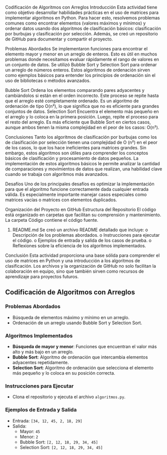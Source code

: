 Codificación de Algoritmos con Arreglos
Introducción
Esta actividad tiene como objetivo desarrollar habilidades prácticas en el uso de matrices para implementar algoritmos en Python. Para hacer esto, resolvemos problemas comunes como encontrar elementos (valores máximos y mínimos) y ordenar datos usando dos algoritmos de clasificación básicos: clasificación por burbujas y clasificación por selección. Además, se creó un repositorio de GitHub para documentar y compartir el proyecto.

Problemas Abordados
Se implementaron funciones para encontrar el elemento mayor y menor en un arreglo de enteros. Esto es útil en muchos problemas donde necesitamos evaluar rápidamente el rango de valores en un conjunto de datos.
Se utilizó Bubble Sort y Selection Sort para ordenar un arreglo de números enteros. Estos algoritmos de ordenación sirven como ejemplos básicos para entender los principios de ordenación sin el uso de bibliotecas o métodos avanzados.

Bubble Sort
Ordena los elementos comparando pares adyacentes y cambiándolos si están en el orden incorrecto. Este proceso se repite hasta que el arreglo esté completamente ordenado. Es un algoritmo de ordenación de tipo O(n²), lo que significa que no es eficiente para grandes conjuntos de datos.
Selection Sort
Encuentra el elemento más pequeño en el arreglo y lo coloca en la primera posición. Luego, repite el proceso para el resto del arreglo. Es más eficiente que Bubble Sort en ciertos casos, aunque ambos tienen la misma complejidad en el peor de los casos: O(n²).

Conclusiones 
Tanto los algoritmos de clasificación por burbujas como los de clasificación por selección tienen una complejidad de O (n²) en el peor de los casos, lo que los hace ineficientes para matrices grandes. Sin embargo, estos algoritmos son útiles para comprender los conceptos básicos de clasificación y procesamiento de datos pequeños. La implementación de estos algoritmos básicos le permite analizar la cantidad de comparaciones y movimientos de datos que realizan, una habilidad clave cuando se trabaja con algoritmos más avanzados.

Desafíos 
Uno de los principales desafíos es optimizar la implementación para que el algoritmo funcione correctamente dada cualquier entrada válida. Es especialmente importante manejar casos especiales como matrices vacías o matrices con elementos duplicados.

Organización del Proyecto en GitHub
Estructura del Repositorio
El código está organizado en carpetas que facilitan su comprensión y mantenimiento. La carpeta Código contiene el código fuente.
1.	README.md
Se creó un archivo README detallado que incluye:
o	Descripción de los problemas abordados.
o	Instrucciones para ejecutar el código.
o	Ejemplos de entrada y salida de los casos de prueba.
o	Reflexiones sobre la eficiencia de los algoritmos implementados.

Conclusión
Esta actividad proporciona una base sólida para comprender el uso de matrices en Python y una introducción a los algoritmos de clasificación. Los archivos y la organización de GitHub no solo facilitan la colaboración en equipo, sino que también sirven como recursos de aprendizaje para proyectos futuros.




## Codificación de Algoritmos con Arreglos

### Problemas Abordados
- Búsqueda de elementos máximo y mínimo en un arreglo.
- Ordenación de un arreglo usando Bubble Sort y Selection Sort.

### Algoritmos Implementados
- **Búsqueda de mayor y menor**: Funciones que encuentran el valor más alto y más bajo en un arreglo.
- **Bubble Sort**: Algoritmo de ordenación que intercambia elementos adyacentes repetidamente.
- **Selection Sort**: Algoritmo de ordenación que selecciona el elemento más pequeño y lo coloca en su posición correcta.

### Instrucciones para Ejecutar
- Clona el repositorio y ejecuta el archivo `algoritmos.py`.

### Ejemplos de Entrada y Salida
- Entrada: `[34, 12, 45, 2, 18, 29]`
- Salida:
  - Mayor: `45`
  - Menor: `2`
  - Bubble Sort: `[2, 12, 18, 29, 34, 45]`
  - Selection Sort: `[2, 12, 18, 29, 34, 45]`
